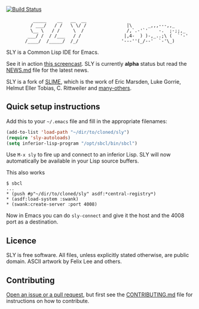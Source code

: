 [![Build Status](https://travis-ci.org/capitaomorte/sly.png?branch=master)](https://travis-ci.org/capitaomorte/sly)

```
          _____    __   __  __        
         / ___/   / /   \ \/ /               |\      _,,,---,,_
         \__ \   / /     \  /                /,`.-'`'    -.  ;-;;,_
        ___/ /  / /___   / /                |,4-  ) )-,_..;\ (  `'-'
       /____/  /_____/  /_/                '---''(_/--'  `-'\_)

```

SLY is a Common Lisp IDE for Emacs.

See it in action [this screencast][7]. SLY is currently **alpha** status but
read the [NEWS.md][6] file for the latest news.

SLY is a fork of [SLIME][1], which is the work of Eric Marsden, Luke Gorrie,
Helmut Eller Tobias, C. Rittweiler and [many-others][8].

Quick setup instructions
------------------------

Add this to your `~/.emacs` file and fill in the appropriate filenames:

```el
(add-to-list 'load-path "~/dir/to/cloned/sly")
(require 'sly-autoloads)
(setq inferior-lisp-program "/opt/sbcl/bin/sbcl")
```

Use `M-x sly` to fire up and connect to an inferior Lisp.  SLY will now
automatically be available in your Lisp source buffers.

This also works
```
$ sbcl
...
* (push #p"~/dir/to/cloned/sly" asdf:*central-registry*)
* (asdf:load-system :swank)
* (swank:create-server :port 4008)
```

Now in Emacs you can do `sly-connect` and give it the host and the 4008 port as
a destination.

Licence
-------

SLY is free software. All files, unless explicitly stated otherwise, are
public domain. ASCII artwork by Felix Lee and others.

Contributing
------------

[Open an issue or a pull request][4], but first see the [CONTRIBUTING.md][5]
file for instructions on how to contribute.

[1]: http://www.common-lisp.net/project/slime/
[4]: https://github.com/capitaomorte/sly/issues
[5]: https://github.com/capitaomorte/sly/blob/master/CONTRIBUTING.md
[6]: https://github.com/capitaomorte/sly/blob/master/NEWS.md
[7]: https://www.youtube.com/watch?v=xqWkVvubnSI
[8]: http://common-lisp.net/project/slime/doc/html/Credits.html#Credits

<!-- Local Variables: -->
<!-- fill-column: 80 -->
<!-- End: -->
